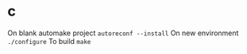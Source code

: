 # c
On blank automake project `autoreconf --install`
On new environment `./configure`
To build `make`
